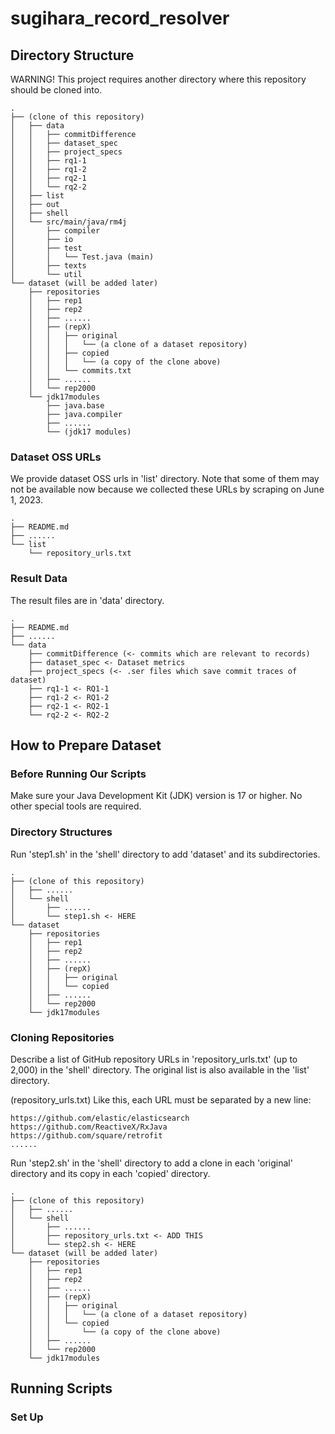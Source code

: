 # sugihara_record_resolver

## Directory Structure
WARNING! This project requires another directory where this repository should be cloned into.

```
.
├── (clone of this repository)
│   ├── data
│   │   ├── commitDifference
│   │   ├── dataset_spec
│   │   ├── project_specs
│   │   ├── rq1-1
│   │   ├── rq1-2
│   │   ├── rq2-1
│   │   └── rq2-2
│   ├── list
│   ├── out
│   ├── shell
│   └── src/main/java/rm4j
│       ├── compiler
│       ├── io
│       ├── test
│       │   └── Test.java (main)
│       ├── texts
│       └── util
└── dataset (will be added later)
    ├── repositories
    │   ├── rep1
    │   ├── rep2
    │   ├── ......
    │   ├── (repX)
    │   │   ├── original
    │   │   │   └── (a clone of a dataset repository)
    │   │   ├── copied
    │   │   │   └── (a copy of the clone above)
    │   │   └── commits.txt
    │   ├── ......
    │   └── rep2000
    └── jdk17modules
        ├── java.base
        ├── java.compiler
        ├── ......
        └── (jdk17 modules)

```

### Dataset OSS URLs
We provide dataset OSS urls in 'list' directory.
Note that some of them may not be available now because we collected these URLs by scraping on June 1, 2023.

```
.
├── README.md
├── ......
└── list
    └── repository_urls.txt
```

### Result Data
The result files are in 'data' directory.

```
.
├── README.md
├── ......
└── data
    ├── commitDifference (<- commits which are relevant to records)
    ├── dataset_spec <- Dataset metrics
    ├── project_specs (<- .ser files which save commit traces of dataset)
    ├── rq1-1 <- RQ1-1
    ├── rq1-2 <- RQ1-2
    ├── rq2-1 <- RQ2-1
    └── rq2-2 <- RQ2-2
```

## How to Prepare Dataset
### Before Running Our Scripts
Make sure your Java Development Kit (JDK) version is 17 or higher. 
No other special tools are required.

### Directory Structures
Run 'step1.sh' in the 'shell' directory to add 'dataset' and its subdirectories.

```
.
├── (clone of this repository)
│   ├── ......
│   └── shell
│       ├── ......
│       └── step1.sh <- HERE
└── dataset
    ├── repositories
    │   ├── rep1
    │   ├── rep2
    │   ├── ......
    │   ├── (repX)
    │   │   ├── original
    │   │   └── copied
    │   ├── ......
    │   └── rep2000
    └── jdk17modules
```

### Cloning Repositories
Describe a list of GitHub repository URLs in 'repository_urls.txt' (up to 2,000) in the 'shell' directory.
The original list is also available in the 'list' directory.

(repository_urls.txt) Like this, each URL must be separated by a new line:
```
https://github.com/elastic/elasticsearch
https://github.com/ReactiveX/RxJava
https://github.com/square/retrofit
......
```

Run 'step2.sh' in the 'shell' directory to add a clone in each 'original' directory and its copy in each 'copied' directory.

```
.
├── (clone of this repository)
│   ├── ......
│   └── shell
│       ├── ......
│       ├── repository_urls.txt <- ADD THIS
│       └── step2.sh <- HERE
└── dataset (will be added later)
    ├── repositories
    │   ├── rep1
    │   ├── rep2
    │   ├── ......
    │   ├── (repX)
    │   │   ├── original
    │   │   │   └── (a clone of a dataset repository)
    │   │   └── copied
    │   │       └── (a copy of the clone above)
    │   ├── ......
    │   └── rep2000
    └── jdk17modules
```

## Running Scripts

### Set Up
